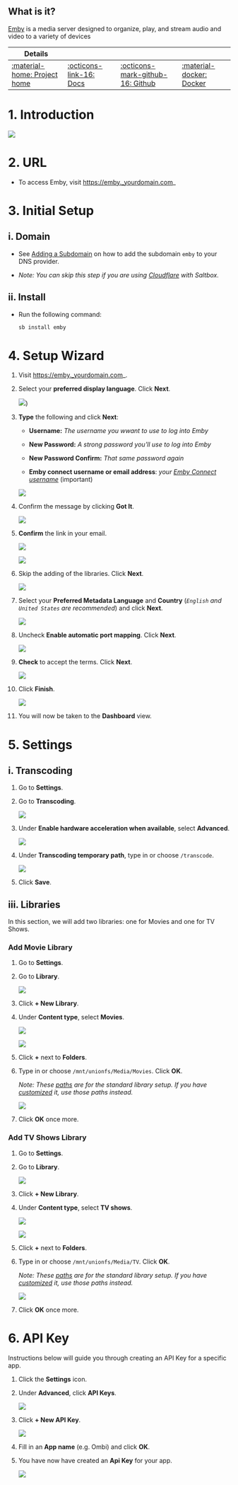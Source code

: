 ## What is it?

[Emby](https://emby.media) is a media server designed to organize, play, and stream audio and video to a variety of devices

| Details     |             |             |             |
|-------------|-------------|-------------|-------------|
| [:material-home: Project home ](https://emby.media) | [:octicons-link-16: Docs](https://support.emby.media/support/home) | [:octicons-mark-github-16: Github](https://github.com/MediaBrowser/Emby) | [:material-docker: Docker ](https://hub.docker.com/r/emby/embyserver)|

# 1. Introduction


![](/images/emby/emby-splash.jpg)

# 2. URL

 - To access Emby, visit https://emby._yourdomain.com_

# 3. Initial Setup

## i. Domain

- See [Adding a Subdomain](/reference/subdomain.md) on how to add the subdomain `emby` to your DNS provider.

- _Note: You can skip this step if you are using [Cloudflare](/reference/domain.md#cloudflare) with Saltbox._

## ii. Install

  - Run the following command:

    ```bash
    sb install emby
    ```

# 4. Setup Wizard

1. Visit https://emby._yourdomain.com_.


1. Select your **preferred display language**. Click **Next**.

   ![](/images/emby/emby-welcome-english.png))

1. **Type** the following and click **Next**:

    - **Username:** _The username you wwant to use to log into Emby_

    - **New Password:** _A strong password you'll use to log into Emby_

    - **New Password Confirm:** _That same password again_

    - **Emby connect username or email address**: _your [Emby Connect username](https://emby.media/connect)_ (important)

   ![](/images/emby/emby-firstuser.png)

1. Confirm the message by clicking **Got It**.

   ![](/images/emby/emby-added.png)

1. **Confirm** the link in your email.

   ![](/images/emby/emby-confirm-link.png)

   ![](/images/emby/emby-link-accepted.png)

2. Skip the adding of the libraries. Click **Next**.

   ![](/images/emby/emby-setup-media-libs.png)

3. Select your **Preferred Metadata Language** and **Country** (_`English` and `United States` are recommended_) and click **Next**.

   ![](/images/emby/emby-preferred-metadata.png)


4. Uncheck **Enable automatic port mapping**. Click **Next**.

   ![](/images/emby/emby-config-remote-access.png)

5. **Check** to accept the terms. Click **Next**.

   ![](/images/emby/emby-terms.png)

6. Click **Finish**.

   ![](/images/emby/emby-done.png)

7. You will now be taken to the **Dashboard** view.



# 5. Settings

## i. Transcoding

1. Go to **Settings**.

1. Go to **Transcoding**.

   ![](/images/emby/emby-transcoding.png)

1. Under **Enable hardware acceleration when available**, select **Advanced**.

   ![](/images/emby/emby-transcoding-advanced.png)

2. Under **Transcoding temporary path**, type in or choose `/transcode`.

   ![](/images/emby/emby-transcoding-hardware-path.png)

3. Click **Save**.


## iii. Libraries

In this section, we will add two libraries: one for Movies and one for TV Shows.

### Add Movie Library

1. Go to **Settings**.

1. Go to **Library**.

   ![](/images/emby/emby-setup-media-libs.png)

1. Click **+ New Library**.

1. Under **Content type**, select **Movies**.

   ![](/images/emby/emby-new-library.png)

   ![](/images/emby/emby-new-library-movie-name.png)

1. Click **+** next to **Folders**.

1. Type in or choose `/mnt/unionfs/Media/Movies`. Click **OK**.

   _Note: These [paths](/saltbox/basics/paths.md) are for the standard library setup. If you have [customized](/reference/customizing-plex-libs.md) it, use those paths instead._

   ![](/images/emby/emby-new-library-movie-path.png)

2. Click **OK** once more.

### Add TV Shows Library

1. Go to **Settings**.

1. Go to **Library**.

   ![](/images/emby/emby-setup-media-libs.png)

1. Click **+ New Library**.

1. Under **Content type**, select **TV shows**.

   ![](/images/emby/emby-new-library.png)

   ![](/images/emby/emby-new-library-tv-name.png)

1. Click **+** next to **Folders**.

1. Type in or choose `/mnt/unionfs/Media/TV`. Click **OK**.

   _Note: These [paths](/saltbox/basics/paths.md) are for the standard library setup. If you have [customized](/reference/customizing-plex-libs.md) it, use those paths instead._

   ![](/images/emby/emby-new-library-tv-path.png)

2. Click **OK** once more.


# 6. API Key

Instructions below will guide you through creating an API Key for a specific app.

1. Click the **Settings** icon.

2. Under **Advanced**, click **API Keys**.

   ![](/images/emby/emby-new-api-key.png)

3. Click **+ New API Key**.

   ![](/images/emby/emby-new-api-key-name.png)

4. Fill in an **App name** (e.g. Ombi) and click **OK**.

5. You have now have created an **Api Key** for your app.

   ![](/images/emby/emby-new-api-show.png)


